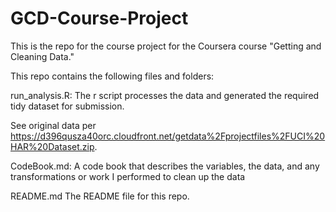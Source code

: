 # GCD-Course-Project
This is the repo for the course project for the Coursera course "Getting and Cleaning Data."

This repo contains the following files and folders: 

run_analysis.R: The r script processes the data and generated the required tidy dataset for submission. 
 
See original data per https://d396qusza40orc.cloudfront.net/getdata%2Fprojectfiles%2FUCI%20HAR%20Dataset.zip. 

CodeBook.md: A code book that describes the variables, the data, and any transformations or work I performed to clean up the data

README.md The README file for this repo.
